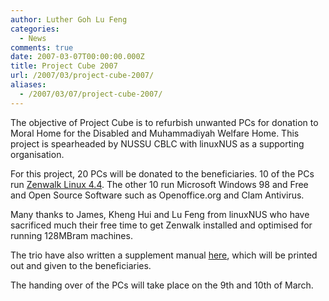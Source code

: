 ```yaml
---
author: Luther Goh Lu Feng
categories:
  - News
comments: true
date: 2007-03-07T00:00:00.000Z
title: Project Cube 2007
url: /2007/03/project-cube-2007/
aliases:
  - /2007/03/07/project-cube-2007/
---
```


The objective of Project Cube is to refurbish unwanted PCs for donation to Moral Home for the Disabled and Muhammadiyah Welfare Home. This project is spearheaded by NUSSU CBLC with linuxNUS as a supporting organisation.

For this project, 20 PCs will be donated to the beneficiaries. 10 of the PCs run <a href="http://www.zenwalk.org">Zenwalk Linux 4.4</a>. The other 10 run Microsoft Windows 98 and Free and Open Source Software such as Openoffice.org and Clam Antivirus.

Many thanks to James, Kheng Hui and Lu Feng from linuxNUS who have sacrificed much their free time to get Zenwalk installed and optimised for running 128MBram machines.

The trio have also written a supplement manual <a href="http://opensource.nus.edu.sg/wiki/index.php/Zenwalk">here</a>, which will be printed out and given to the beneficiaries.

The handing over of the PCs will take place on the 9th and 10th of March.
